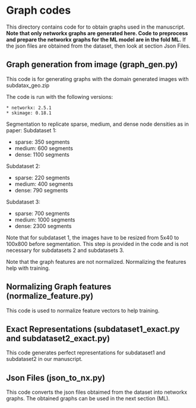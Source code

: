 # Graph codes

This directory contains code for to obtain graphs used in the manuscript. **Note that only networkx graphs are generated here. Code to preprocess and prepare the networkx graphs for the ML model are in the fold ML.** If the json files are obtained from the dataset, then look at section Json Files. 

## Graph generation from image (graph_gen.py)

This code is for generating graphs with the domain generated images with subdatax_geo.zip

The code is run with the following versions:

	* networkx: 2.5.1
	* skimage: 0.18.1

Segmentation to replicate sparse, medium, and dense node densities as in paper:
 Subdataset 1:
 * sparse: 350 segments
 * medium: 600 segments
 * dense: 1100 segments

 Subdataset 2:
 * sparse: 220 segments
 * medium: 400 segments
 * dense: 790 segments

 Subdataset 3:
 * sparse: 700 segments
 * medium: 1000 segments
 * dense: 2300 segments

Note that for subdataset 1, the images have to be resized from 5x40 to 100x800 before segmentation. This step is provided in the code and is not necessary for subdatasets 2 and subdatasets 3.

Note that the graph features are not normalized. Normalizing the features help with training.

## Normalizing Graph features (normalize_feature.py)
This code is used to normalize feature vectors to help training.
 
## Exact Representations (subdataset1_exact.py and subdataset2_exact.py)
This code generates perfect representations for subdataset1 and subdataset2 in our manuscript. 

## Json Files (json_to_nx.py)
This code converts the json files obtaimed from the dataset into networkx graphs. The obtained graphs can be used in the next section (ML).
 

